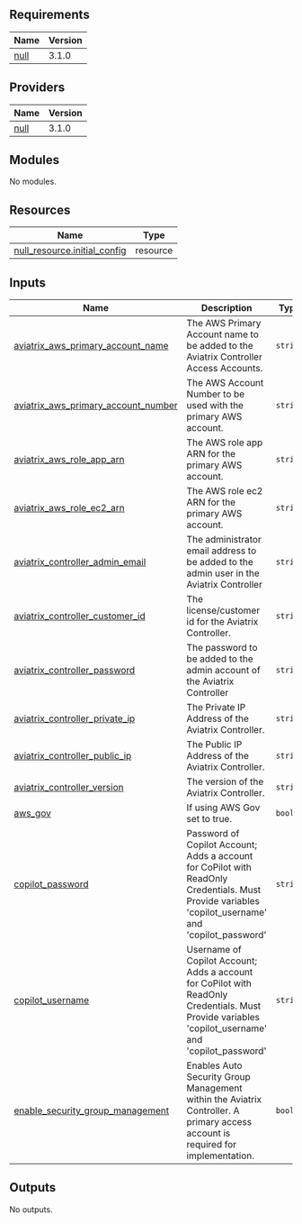 <!-- BEGIN_TF_DOCS -->
## Requirements

| Name | Version |
|------|---------|
| <a name="requirement_null"></a> [null](#requirement\_null) | 3.1.0 |

## Providers

| Name | Version |
|------|---------|
| <a name="provider_null"></a> [null](#provider\_null) | 3.1.0 |

## Modules

No modules.

## Resources

| Name | Type |
|------|------|
| [null_resource.initial_config](https://registry.terraform.io/providers/hashicorp/null/3.1.0/docs/resources/resource) | resource |

## Inputs

| Name | Description | Type | Default | Required |
|------|-------------|------|---------|:--------:|
| <a name="input_aviatrix_aws_primary_account_name"></a> [aviatrix\_aws\_primary\_account\_name](#input\_aviatrix\_aws\_primary\_account\_name) | The AWS Primary Account name to be added to the Aviatrix Controller Access Accounts. | `string` | `""` | no |
| <a name="input_aviatrix_aws_primary_account_number"></a> [aviatrix\_aws\_primary\_account\_number](#input\_aviatrix\_aws\_primary\_account\_number) | The AWS Account Number to be used with the primary AWS account. | `string` | `""` | no |
| <a name="input_aviatrix_aws_role_app_arn"></a> [aviatrix\_aws\_role\_app\_arn](#input\_aviatrix\_aws\_role\_app\_arn) | The AWS role app ARN for the primary AWS account. | `string` | `""` | no |
| <a name="input_aviatrix_aws_role_ec2_arn"></a> [aviatrix\_aws\_role\_ec2\_arn](#input\_aviatrix\_aws\_role\_ec2\_arn) | The AWS role ec2 ARN for the primary AWS account. | `string` | `""` | no |
| <a name="input_aviatrix_controller_admin_email"></a> [aviatrix\_controller\_admin\_email](#input\_aviatrix\_controller\_admin\_email) | The administrator email address to be added to the admin user in the Aviatrix Controller | `string` | n/a | yes |
| <a name="input_aviatrix_controller_customer_id"></a> [aviatrix\_controller\_customer\_id](#input\_aviatrix\_controller\_customer\_id) | The license/customer id for the Aviatrix Controller. | `string` | n/a | yes |
| <a name="input_aviatrix_controller_password"></a> [aviatrix\_controller\_password](#input\_aviatrix\_controller\_password) | The password to be added to the admin account of the Aviatrix Controller | `string` | n/a | yes |
| <a name="input_aviatrix_controller_private_ip"></a> [aviatrix\_controller\_private\_ip](#input\_aviatrix\_controller\_private\_ip) | The Private IP Address of the Aviatrix Controller. | `string` | n/a | yes |
| <a name="input_aviatrix_controller_public_ip"></a> [aviatrix\_controller\_public\_ip](#input\_aviatrix\_controller\_public\_ip) | The Public IP Address of the Aviatrix Controller. | `string` | n/a | yes |
| <a name="input_aviatrix_controller_version"></a> [aviatrix\_controller\_version](#input\_aviatrix\_controller\_version) | The version of the Aviatrix Controller. | `string` | n/a | yes |
| <a name="input_aws_gov"></a> [aws\_gov](#input\_aws\_gov) | If using AWS Gov set to true. | `bool` | `false` | no |
| <a name="input_copilot_password"></a> [copilot\_password](#input\_copilot\_password) | Password of Copilot Account; Adds a account for CoPilot with ReadOnly Credentials. Must Provide variables 'copilot\_username' and 'copilot\_password' | `string` | `""` | no |
| <a name="input_copilot_username"></a> [copilot\_username](#input\_copilot\_username) | Username of Copilot Account; Adds a account for CoPilot with ReadOnly Credentials. Must Provide variables 'copilot\_username' and 'copilot\_password' | `string` | `""` | no |
| <a name="input_enable_security_group_management"></a> [enable\_security\_group\_management](#input\_enable\_security\_group\_management) | Enables Auto Security Group Management within the Aviatrix Controller. A primary access account is required for implementation. | `bool` | `true` | no |

## Outputs

No outputs.
<!-- END_TF_DOCS -->